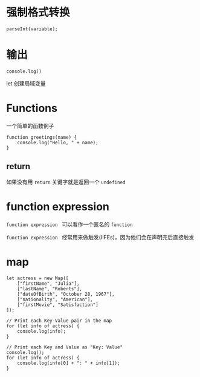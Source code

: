 # 强制格式转换
```
parseInt(variable);
```

# 输出

```
console.log()
```

let 创建局域变量

# Functions
一个简单的函数例子
```
function greetings(name) {
    console.log("Hello, " + name);
}
```
## return 
如果没有用 `return` 关键字就是返回一个 `undefined`

# function expression 
`function expression ` 可以看作一个匿名的 `function` 

`function expression ` 经常用来做触发(IIFEs)，因为他们会在声明完后直接触发

# map
```
let actress = new Map([
    ["firstName", "Julia"],
    ["lastName", "Roberts"],
    ["dateOfBirth", "October 28, 1967"],
    ["nationality", "American"],
    ["firstMovie", "Satisfaction"]
]);

// Print each Key-Value pair in the map
for (let info of actress) {
    console.log(info);
}

// Print each Key and Value as "Key: Value"
console.log();
for (let info of actress) {
    console.log(info[0] + ": " + info[1]);
}
```